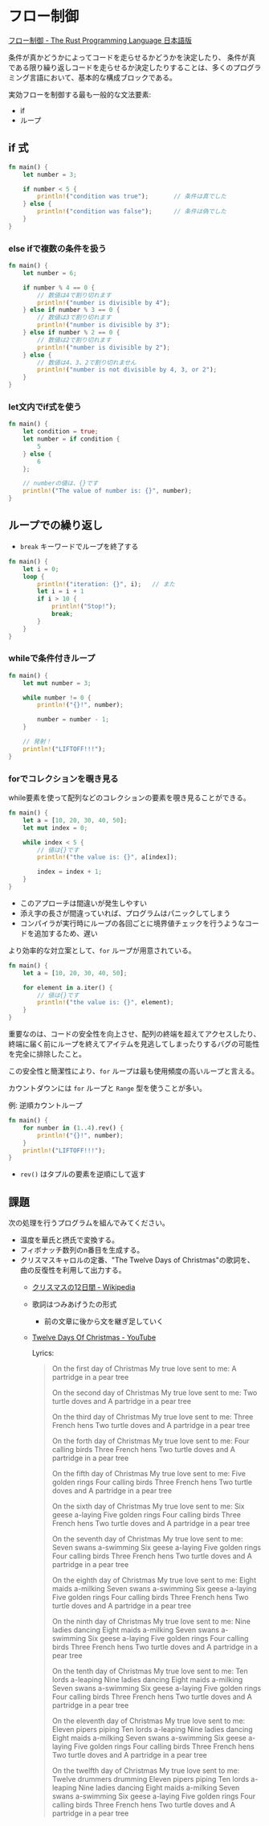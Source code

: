 # フロー制御

[フロー制御 - The Rust Programming Language 日本語版](https://doc.rust-jp.rs/book-ja/ch03-05-control-flow.html)

条件が真かどうかによってコードを走らせるかどうかを決定したり、 条件が真である限り繰り返しコードを走らせるか決定したりすることは、多くのプログラミング言語において、基本的な構成ブロックである。

実効フローを制御する最も一般的な文法要素:

- if
- ループ

## if 式

```rs
fn main() {
    let number = 3;

    if number < 5 {
        println!("condition was true");       // 条件は真でした
    } else {
        println!("condition was false");      // 条件は偽でした
    }
}
```

### else ifで複数の条件を扱う

```rs
fn main() {
    let number = 6;

    if number % 4 == 0 {
        // 数値は4で割り切れます
        println!("number is divisible by 4");
    } else if number % 3 == 0 {
        // 数値は3で割り切れます
        println!("number is divisible by 3");
    } else if number % 2 == 0 {
        // 数値は2で割り切れます
        println!("number is divisible by 2");
    } else {
        // 数値は4、3、2で割り切れません
        println!("number is not divisible by 4, 3, or 2");
    }
}
```

### let文内でif式を使う

```rs
fn main() {
    let condition = true;
    let number = if condition {
        5
    } else {
        6
    };

    // numberの値は、{}です
    println!("The value of number is: {}", number);
}
```

## ループでの繰り返し

- `break` キーワードでループを終了する

```rs
fn main() {
    let i = 0;
    loop {
        println!("iteration: {}", i);   // また
        let i = i + 1
        if i > 10 {
            println!("Stop!");
            break;
        }
    }
}
```

### whileで条件付きループ

```rs
fn main() {
    let mut number = 3;

    while number != 0 {
        println!("{}!", number);

        number = number - 1;
    }

    // 発射！
    println!("LIFTOFF!!!");
}
```

### forでコレクションを覗き見る

while要素を使って配列などのコレクションの要素を覗き見ることができる。

```rs
fn main() {
    let a = [10, 20, 30, 40, 50];
    let mut index = 0;

    while index < 5 {
        // 値は{}です
        println!("the value is: {}", a[index]);

        index = index + 1;
    }
}
```

- このアプローチは間違いが発生しやすい
- 添え字の長さが間違っていれば、プログラムはパニックしてしまう
- コンパイラが実行時にループの各回ごとに境界値チェックを行うようなコードを追加するため、遅い

より効率的な対立案として、`for` ループが用意されている。

```rs
fn main() {
    let a = [10, 20, 30, 40, 50];

    for element in a.iter() {
        // 値は{}です
        println!("the value is: {}", element);
    }
}
```

重要なのは、コードの安全性を向上させ、配列の終端を超えてアクセスしたり、終端に届く前にループを終えてアイテムを見逃してしまったりするバグの可能性を完全に排除したこと。

この安全性と簡潔性により、`for` ループは最も使用頻度の高いループと言える。

カウントダウンには `for` ループと `Range` 型を使うことが多い。

例: 逆順カウントループ

```rs
fn main() {
    for number in (1..4).rev() {
        println!("{}!", number);
    }
    println!("LIFTOFF!!!");
}
```

- `rev()` はタプルの要素を逆順にして返す

## 課題

次の処理を行うプログラムを組んでみてください。

- 温度を華氏と摂氏で変換する。
- フィボナッチ数列のn番目を生成する。
- クリスマスキャロルの定番、"The Twelve Days of Christmas"の歌詞を、 曲の反復性を利用して出力する。
  - [クリスマスの12日間 - Wikipedia](https://ja.wikipedia.org/wiki/%E3%82%AF%E3%83%AA%E3%82%B9%E3%83%9E%E3%82%B9%E3%81%AE12%E6%97%A5%E9%96%93)
  - 歌詞はつみあげうたの形式
    - 前の文章に後から文を継ぎ足していく
  - [Twelve Days Of Christmas - YouTube](https://www.youtube.com/watch?v=9QPQI5QUs74)

    Lyrics:

    > On the first day of Christmas
    > My true love sent to me:
    > A partridge in a pear tree
    >
    > On the second day of Christmas
    > My true love sent to me:
    > Two turtle doves and
    > A partridge in a pear tree
    >
    > On the third day of Christmas
    > My true love sent to me:
    > Three French hens
    > Two turtle doves and
    > A partridge in a pear tree
    >
    > On the forth day of Christmas
    > My true love sent to me:
    > Four calling birds
    > Three French hens
    > Two turtle doves and
    > A partridge in a pear tree
    >
    > On the fifth day of Christmas
    > My true love sent to me:
    > Five golden rings
    > Four calling birds
    > Three French hens
    > Two turtle doves and
    > A partridge in a pear tree
    >
    > On the sixth day of Christmas
    > My true love sent to me:
    > Six geese a-laying
    > Five golden rings
    > Four calling birds
    > Three French hens
    > Two turtle doves and
    > A partridge in a pear tree
    >
    > On the seventh day of Christmas
    > My true love sent to me:
    > Seven swans a-swimming
    > Six geese a-laying
    > Five golden rings
    > Four calling birds
    > Three French hens
    > Two turtle doves and
    > A partridge in a pear tree
    >
    > On the eighth day of Christmas
    > My true love sent to me:
    > Eight maids a-milking
    > Seven swans a-swimming
    > Six geese a-laying
    > Five golden rings
    > Four calling birds
    > Three French hens
    > Two turtle doves and
    > A partridge in a pear tree
    >
    > On the ninth day of Christmas
    > My true love sent to me:
    > Nine ladies dancing
    > Eight maids a-milking
    > Seven swans a-swimming
    > Six geese a-laying
    > Five golden rings
    > Four calling birds
    > Three French hens
    > Two turtle doves and
    > A partridge in a pear tree
    >
    > On the tenth day of Christmas
    > My true love sent to me:
    > Ten lords a-leaping
    > Nine ladies dancing
    > Eight maids a-milking
    > Seven swans a-swimming
    > Six geese a-laying
    > Five golden rings
    > Four calling birds
    > Three French hens
    > Two turtle doves and
    > A partridge in a pear tree
    >
    > On the eleventh day of Christmas
    > My true love sent to me:
    > Eleven pipers piping
    > Ten lords a-leaping
    > Nine ladies dancing
    > Eight maids a-milking
    > Seven swans a-swimming
    > Six geese a-laying
    > Five golden rings
    > Four calling birds
    > Three French hens
    > Two turtle doves and
    > A partridge in a pear tree
    >
    > On the twelfth day of Christmas
    > My true love sent to me:
    > Twelve drummers drumming
    > Eleven pipers piping
    > Ten lords a-leaping
    > Nine ladies dancing
    > Eight maids a-milking
    > Seven swans a-swimming
    > Six geese a-laying
    > Five golden rings
    > Four calling birds
    > Three French hens
    > Two turtle doves and
    > A partridge in a pear tree
